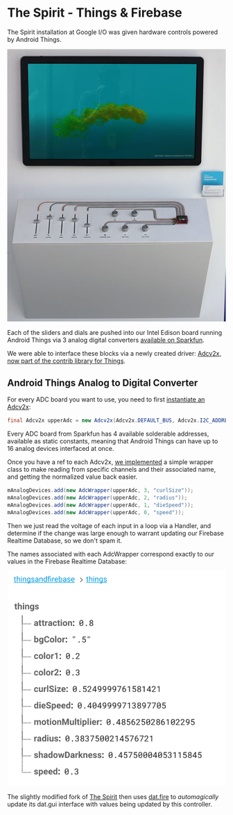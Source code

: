 The Spirit - Things &amp; Firebase
===

The Spirit installation at Google I/O was given hardware controls powered by Android Things.

![the spirit](imgs/spirit-full.jpg) 

Each of the sliders and dials are pushed into our Intel Edison board running Android Things 
via 3 analog digital converters [available on Sparkfun](https://www.sparkfun.com/products/13770).

We were able to interface these blocks via a newly created driver: [Adcv2x, now part of
the contrib library for Things](https://github.com/androidthings/contrib-drivers/tree/master/adcv2x).

Android Things Analog to Digital Converter
----

For every ADC board you want to use, you need to first 
[instantiate an Adcv2x](src/main/java/com/androidexperiments/thingscontroller/MainActivity.java#L96):
```java
final Adcv2x upperAdc = new Adcv2x(Adcv2x.DEFAULT_BUS, Adcv2x.I2C_ADDRESS_48);
```

Every ADC board from Sparkfun has 4 available solderable addresses, available as static 
constants, meaning that Android Things can have up to 16 analog devices interfaced at once.

Once you have a ref to each Adcv2x, 
[we implemented](src/main/java/com/androidexperiments/thingscontroller/MainActivity.java#L99-L102) 
a simple wrapper class to make reading from specific channels and their associated name, 
and getting the normalized value back easier.

```java
mAnalogDevices.add(new AdcWrapper(upperAdc, 3, "curlSize"));
mAnalogDevices.add(new AdcWrapper(upperAdc, 2, "radius"));
mAnalogDevices.add(new AdcWrapper(upperAdc, 1, "dieSpeed"));
mAnalogDevices.add(new AdcWrapper(upperAdc, 0, "speed"));
```

Then we just read the voltage of each input in a loop via a Handler, and determine if the change
was large enough to warrant updating our Firebase Realtime Database, so we don't spam it.

The names associated with each AdcWrapper correspond exactly to our values in the Firebase 
Realtime Database:

![firebase database](imgs/firebase.png)

The slightly modified fork of [The Spirit](https://github.com/trippedout/The-Spirit/blob/master/src/index.js#L55) 
then uses [dat.fire](https://github.com/googlecreativelab/dat.fire) to <i>automagically</i> update its 
dat.gui interface with values being updated by this controller. 

